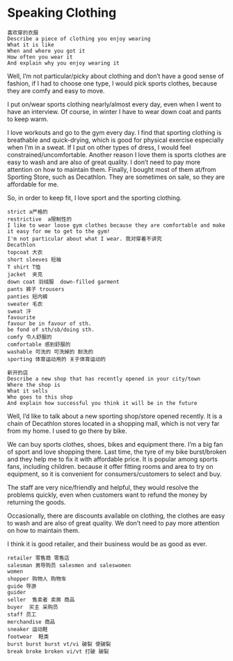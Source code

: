 # Speaking Clothing
```
喜欢穿的衣服
Describe a piece of clothing you enjoy wearing
What it is like
When and where you got it
How often you wear it
And explain why you enjoy wearing it
```

Well, I’m not particular/picky about clothing and don’t have a good sense of fashion, if I had to choose one type, I would pick sports clothes, because they are comfy and easy to move. 

I put on/wear sports clothing nearly/almost every day, even when I went to have an interview. Of course, in winter I have to wear down coat and pants to keep warm.

I love workouts and go to the gym every day. I find that sporting clothing is breathable and quick-drying, which is good for physical exercise especially when I’m in a sweat. If I put on other types of dress, I would feel constrained/uncomfortable. Another reason I love them is sports clothes are easy to wash and are also of great quality. I don’t need to pay more attention on how to maintain them. Finally, I bought most of them at/from Sporting Store, such as Decathlon. They are sometimes on sale, so they are affordable for me.

So, in order to keep fit, I love sport and the sporting clothing.

````
strict a严格的
restrictive  a限制性的
I like to wear loose gym clothes because they are comfortable and make it easy for me to get to the gym!
I'm not particular about what I wear. 我对穿着不讲究
Decathlon
topcoat 大衣
short sleeves 短袖
T shirt T恤
jacket  夹克
down coat 羽绒服  down-filled garment
pants 裤子 trousers  
panties 短内裤 
sweater 毛衣
sweat 汗
favourite  
favour be in favour of sth.
be fond of sth/sb/doing sth.
comfy 令人舒服的
comfortable 感到舒服的
washable 可洗的 可洗掉的 耐洗的
sporting 体育运动用的 关于体育运动的
````
````
新开的店
Describe a new shop that has recently opened in your city/town
Where the shop is
What it sells
Who goes to this shop
And explain how successful you think it will be in the future
````

Well, I’d like to talk about a new sporting shop/store opened recently. It is a chain of Decathlon stores located in a shopping mall, which is not very far from my home. I used to go there by bike. 

We can buy sports clothes, shoes, bikes and equipment there. I’m a big fan of sport and love shopping there. Last time, the tyre of my bike burst/broken and they help me to fix it with affordable price. 
It is popular among sports fans, including children. because it offer fitting rooms and area to try on equipment, so it is convenient for consumers/customers to select and buy. 

The staff are very nice/friendly and helpful, they would resolve the problems quickly, even when customers want to refund the money by returning the goods.

Occasionally, there are discounts available on clothing, the clothes are easy to wash and are also of great quality. We don’t need to pay more attention on how to maintain them.

I think it is good retailer, and their business would be as good as ever.

````
retailer 零售商 零售店
salesman 男导购员 salesmen and saleswomen
women
shopper 购物人 购物车
guide 导游
guider
seller  售卖者 卖房 商品
buyer  买主 采购员
staff 员工
merchandise 商品
sneaker 运动鞋
footwear  鞋类
burst burst burst vt/vi 破裂 使破裂
break broke broken vi/vt 打破 破裂
````
